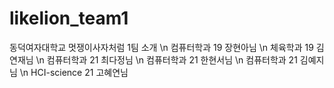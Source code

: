 # likelion_team1
동덕여자대학교 멋쟁이사자처럼 1팀 소개 \n
컴퓨터학과 19 장현아님 \n
체육학과 19 김연재님 \n
컴퓨터학과 21 최다정님 \n
컴퓨터학과 21 한현서님 \n
컴퓨터학과 21 김예지님 \n
HCI-science 21 고혜연님
